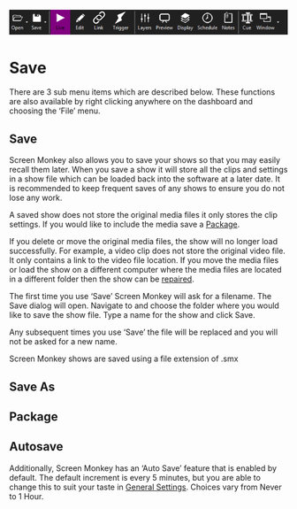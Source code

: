 ![](../../images/toolbar.png)
# Save

There are 3 sub menu items which are described below. These functions are also available by right clicking anywhere on the dashboard and choosing the ‘File’ menu.

## Save
Screen Monkey also allows you to save your shows so that you may easily recall them later. When you save a show it will store all the clips and settings in a show file which can be loaded back into the software at a later date. It is recommended to keep frequent saves of any shows to ensure you do not lose any work.

A saved show does not store the original media files it only stores the clip settings. If you would like to include the media save a [Package](#Package). 

If you delete or move the original media files, the show will no longer load successfully. For example, a video clip does not store the original video file. It only contains a link to the video file location. If you move the media files or load the show on a different computer where the media files are located in a different folder then the show can be [repaired](open.md).

The first time you use ‘Save’ Screen Monkey will ask for a filename. The Save dialog will open. Navigate to and choose the folder where you would like to save the show file. Type a name for the show and click Save. 

Any subsequent times you use ‘Save’ the file will be replaced and you will not be asked for a new name.

Screen Monkey shows are saved using a file extension of .smx

## Save As
## Package
## Autosave
Additionally, Screen Monkey has an ‘Auto Save’ feature that is enabled by default. The default increment is every 5 minutes, but you are able to change this to suit your taste in [General Settings](../Settings/General.md). Choices vary from Never to 1 Hour.
